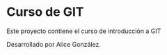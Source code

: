 # Curso de GIT

Este proyecto contiene el curso de introducción a GIT

Desarrollado por Alice González.
